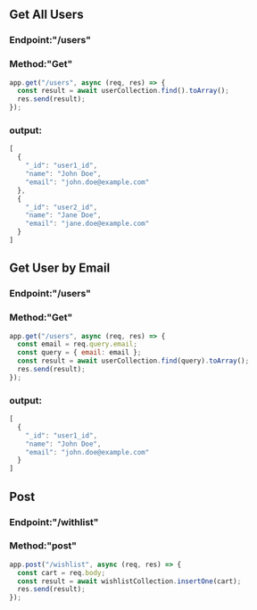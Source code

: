 ## Get All Users
### Endpoint:"/users"
### Method:"Get"


```js
app.get("/users", async (req, res) => {
  const result = await userCollection.find().toArray();
  res.send(result);
});


```
### output:

```js
[
  {
    "_id": "user1_id",
    "name": "John Doe",
    "email": "john.doe@example.com"
  },
  {
    "_id": "user2_id",
    "name": "Jane Doe",
    "email": "jane.doe@example.com"
  }
]

```


## Get User by Email
### Endpoint:"/users"
### Method:"Get"


```js
app.get("/users", async (req, res) => {
  const email = req.query.email;
  const query = { email: email };
  const result = await userCollection.find(query).toArray();
  res.send(result);
});


```
### output:

```js
[
  {
    "_id": "user1_id",
    "name": "John Doe",
    "email": "john.doe@example.com"
  }
]


```


## Post 
### Endpoint:"/withlist"
### Method:"post"


```js
app.post("/wishlist", async (req, res) => {
  const cart = req.body;
  const result = await wishlistCollection.insertOne(cart);
  res.send(result);
});

```



